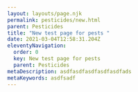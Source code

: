 ```yaml
---
layout: layouts/page.njk
permalink: pesticides/new.html
parent: Pesticides
title: "New test page for pests "
date: 2021-03-04T12:58:31.204Z
eleventyNavigation:
  order: 0
  key: New test page for pests
  parent: Pesticides
metaDescription: asdfasdfasdfasdfasdfads
metaKeywords: asdfsadf
---
```

